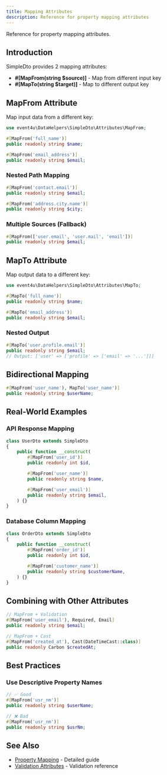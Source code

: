 ```yaml
---
title: Mapping Attributes
description: Reference for property mapping attributes
---
```


Reference for property mapping attributes.

## Introduction

SimpleDto provides 2 mapping attributes:

- **#[MapFrom(string $source)]** - Map from different input key
- **#[MapTo(string $target)]** - Map to different output key

## MapFrom Attribute

Map input data from a different key:

<!-- skip-test: property declaration only -->
```php
use event4u\DataHelpers\SimpleDto\Attributes\MapFrom;

#[MapFrom('full_name')]
public readonly string $name;

#[MapFrom('email_address')]
public readonly string $email;
```

### Nested Path Mapping

<!-- skip-test: property declaration only -->
```php
#[MapFrom('contact.email')]
public readonly string $email;

#[MapFrom('address.city.name')]
public readonly string $city;
```

### Multiple Sources (Fallback)

<!-- skip-test: property declaration only -->
```php
#[MapFrom(['user.email', 'user.mail', 'email'])]
public readonly string $email;
```

## MapTo Attribute

Map output data to a different key:

<!-- skip-test: property declaration only -->
```php
use event4u\DataHelpers\SimpleDto\Attributes\MapTo;

#[MapTo('full_name')]
public readonly string $name;

#[MapTo('email_address')]
public readonly string $email;
```

### Nested Output

<!-- skip-test: property declaration only -->
```php
#[MapTo('user.profile.email')]
public readonly string $email;
// Output: ['user' => ['profile' => ['email' => '...']]]
```

## Bidirectional Mapping

<!-- skip-test: property declaration only -->
```php
#[MapFrom('user_name'), MapTo('user_name')]
public readonly string $userName;
```

## Real-World Examples

### API Response Mapping

```php
class UserDto extends SimpleDto
{
    public function __construct(
        #[MapFrom('user_id')]
        public readonly int $id,

        #[MapFrom('user_name')]
        public readonly string $name,

        #[MapFrom('user_email')]
        public readonly string $email,
    ) {}
}
```

### Database Column Mapping

```php
class OrderDto extends SimpleDto
{
    public function __construct(
        #[MapFrom('order_id')]
        public readonly int $id,

        #[MapFrom('customer_name')]
        public readonly string $customerName,
    ) {}
}
```

## Combining with Other Attributes

```php
// MapFrom + Validation
#[MapFrom('user_email'), Required, Email]
public readonly string $email;

// MapFrom + Cast
#[MapFrom('created_at'), Cast(DateTimeCast::class)]
public readonly Carbon $createdAt;
```

## Best Practices

### Use Descriptive Property Names

```php
// ✅ Good
#[MapFrom('usr_nm')]
public readonly string $userName;

// ❌ Bad
#[MapFrom('usr_nm')]
public readonly string $usrNm;
```

## See Also

- [Property Mapping](/simple-dto/property-mapping/) - Detailed guide
- [Validation Attributes](/attributes/validation/) - Validation reference
